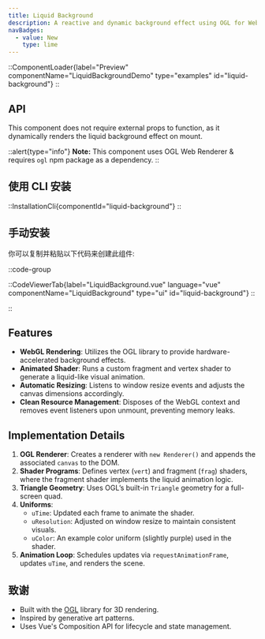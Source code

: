 ```yaml
---
title: Liquid Background
description: A reactive and dynamic background effect using OGL for WebGL-based visuals.
navBadges:
  - value: New
    type: lime
---
```


::ComponentLoader{label="Preview" componentName="LiquidBackgroundDemo" type="examples" id="liquid-background"}
::

## API

This component does not require external props to function, as it dynamically renders the liquid background effect on mount.

::alert{type="info"}
**Note:** This component uses OGL Web Renderer & requires `ogl` npm package as a dependency.
::

## 使用 CLI 安装

::InstallationCli{componentId="liquid-background"}
::

## 手动安装

你可以复制并粘贴以下代码来创建此组件:

::code-group

::CodeViewerTab{label="LiquidBackground.vue" language="vue" componentName="LiquidBackground" type="ui" id="liquid-background"}
::

::

## Features

- **WebGL Rendering**: Utilizes the OGL library to provide hardware-accelerated background effects.
- **Animated Shader**: Runs a custom fragment and vertex shader to generate a liquid-like visual animation.
- **Automatic Resizing**: Listens to window resize events and adjusts the canvas dimensions accordingly.
- **Clean Resource Management**: Disposes of the WebGL context and removes event listeners upon unmount, preventing memory leaks.

## Implementation Details

1. **OGL Renderer**: Creates a renderer with `new Renderer()` and appends the associated `canvas` to the DOM.
2. **Shader Programs**: Defines vertex (`vert`) and fragment (`frag`) shaders, where the fragment shader implements the liquid animation logic.
3. **Triangle Geometry**: Uses OGL’s built-in `Triangle` geometry for a full-screen quad.
4. **Uniforms**:
   - `uTime`: Updated each frame to animate the shader.
   - `uResolution`: Adjusted on window resize to maintain consistent visuals.
   - `uColor`: An example color uniform (slightly purple) used in the shader.
5. **Animation Loop**: Schedules updates via `requestAnimationFrame`, updates `uTime`, and renders the scene.

## 致谢

- Built with the [OGL](https://github.com/oframe/ogl) library for 3D rendering.
- Inspired by generative art patterns.
- Uses Vue's Composition API for lifecycle and state management.
